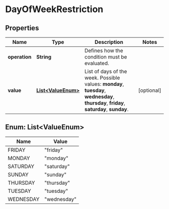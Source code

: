 

# DayOfWeekRestriction


## Properties

| Name | Type | Description | Notes |
|------------ | ------------- | ------------- | -------------|
|**operation** | **String** | Defines how the condition must be evaluated. |  |
|**value** | [**List&lt;ValueEnum&gt;**](#List&lt;ValueEnum&gt;) | List of days of the week.  Possible values: **monday**, **tuesday**, **wednesday**, **thursday**, **friday**, **saturday**, **sunday**.   |  [optional] |



## Enum: List&lt;ValueEnum&gt;

| Name | Value |
|---- | -----|
| FRIDAY | &quot;friday&quot; |
| MONDAY | &quot;monday&quot; |
| SATURDAY | &quot;saturday&quot; |
| SUNDAY | &quot;sunday&quot; |
| THURSDAY | &quot;thursday&quot; |
| TUESDAY | &quot;tuesday&quot; |
| WEDNESDAY | &quot;wednesday&quot; |



